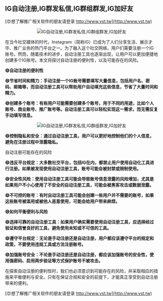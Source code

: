 ## **IG自动注册,IG群发私信,IG群组群发,IG加好友**

[😍想了解推广相关软件的朋友请登录 http://www.vst.tw](http://www.vst.tw)

 <center><img src="https://vst.tw/MP4/tuiguang/png/8.png" alt="IG自动注册,IG群发私信,IG群组群发,IG加好友"></center>

在当今社交媒体的时代，Instagram（简称IG）已成为了人们分享生活、展示才华、推广业务的热门平台之一。为了融入这个社交网络，用户们需要注册一个IG账号。然而，随着技术的进步，自动注册工具也逐渐出现，让用户可以更加便捷地创建多个IG账号。本文将探讨自动注册的便利性，以及可能存在的风险。

**😄自动注册的便利性**

**😄节省时间和精力：手动注册一个IG账号需要填写大量信息，包括用户名、密码、邮箱等，而自动注册工具可以帮助用户自动填充这些信息，节省了大量时间和精力。**

**😄创建多个账号：有些用户可能需要创建多个账号，用于不同的用途，比如个人账号、商业账号、推广账号等。自动注册工具可以轻松实现这一需求，而无需反复手动填写信息。**

 <center><img src="https://vst.tw/MP4/tuiguang/png/0.png" alt="IG自动注册,IG群发私信,IG群组群发,IG加好友"></center>

**😄控制隐私和安全：通过自动注册工具，用户可以更好地控制他们的个人信息，避免在注册过程中泄露隐私。**

自动注册可能存在的风险

**😄违反平台规定：大多数社交平台，包括IG在内，都禁止用户使用自动化工具进行注册。如果被发现使用自动注册工具，账号可能会被封禁或限制使用。**

**😄安全性风险：使用自动注册工具可能会导致账号信息泄露的风险增加，尤其是如果用户不小心使用了不安全的自动注册工具，可能会被黑客攻击或数据泄露。**

**😄不可控的账号：有时自动注册工具可能会创建一些用户并不需要的账号，如果这些账号被滥用或被他人恶意使用，可能会给用户带来麻烦。**

**😄如何平衡便利与风险**

**😄选择可靠的自动注册工具：如果用户确实需要使用自动注册工具，应选择经过验证和信誉良好的工具，避免使用未知或不可信的工具。**

**😄遵守平台规定：无论是手动注册还是自动注册，用户都应该遵守平台的规定和政策，不要使用违规工具或方法注册账号。**

**😄加强账号安全：不论是手动注册还是自动注册，都应该加强账号的安全性，使用强密码、启用两步验证等方式保护账号不被攻击。**

在探索自动注册的便利性时，我们也必须意识到可能存在的风险，并采取相应的措施来平衡便利与安全。只有在保证合规和安全的前提下，才能真正享受到自动注册带来的便利。

[😍想了解推广相关软件的朋友请登录 http://www.vst.tw](http://www.vst.tw)




